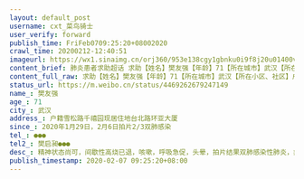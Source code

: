 ```yaml
---
layout: default_post
username: cxt_菜鸟骑士
user_verify: forward
publish_time: FriFeb0709:25:20+08002020
crawl_time: 20200212-12:40:51
imageurl: https://wx1.sinaimg.cn/orj360/953e138cgy1gbnku0i9f8j20u01400v1.jpg,https://wx4.sinaimg.cn/orj360/953e138cgy1gbnku12m30j20u0140tcc.jpg,https://wx2.sinaimg.cn/orj360/953e138cgy1gbnku1r3x5j20u0140whq.jpg,https://wx4.sinaimg.cn/orj360/953e138cgy1gbnku29xh5j20u0140q6l.jpg
content_brief: 肺炎患者求助超话 求助【姓名】樊友强【年龄】71【所在城市】武汉【所在小区、社区】户籍雪松路千禧园 现居住地台北路环亚大厦【患病时间】2020年1月29日，2月6日拍片2/3双肺感染【联系方式】●●●【其他紧急联系人】樊启昶 ●●●【病情描述】精神状态尚可，间歇性高烧已退， ...全文
content_full_raw: 求助【姓名】樊友强【年龄】71【所在城市】武汉【所在小区、社区】户籍雪松路千禧园现居住地台北路环亚大厦【患病时间】2020年1月29日，2月6日拍片2/3双肺感染【联系方式】●●●【其他紧急联系人】樊启昶●●●【病情描述】精神状态尚可，间歇性高烧已退，咳嗽，呼吸急促，头晕，拍片结果双肺感染性肺炎，病毒性肺炎，急需住院治疗。现在新华医院急症室输氧救助，需要入院救急。
status_url: https://m.weibo.cn/status/4469262679247149
name_: 樊友强
age_: 71
city_: 武汉
address_: 户籍雪松路千禧园现居住地台北路环亚大厦
since_: 2020年1月29日，2月6日拍片2/3双肺感染
tel_: ●●●
tel2_: 樊启昶●●●
desc_: 精神状态尚可，间歇性高烧已退，咳嗽，呼吸急促，头晕，拍片结果双肺感染性肺炎，病毒性肺炎，急需住院治疗。现在新华医院急症室输氧救助，需要入院救急。
publish_timestamp: 2020-02-07 09:25:20+08:00
---
```

